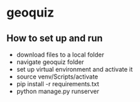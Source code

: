 # geoquiz


 ## How to set up and run
 
* download files to a local folder
* navigate geoquiz folder
* set up virtual environment and activate it
* source venv/Scripts/activate
* pip install -r requirements.txt
* python manage.py runserver
